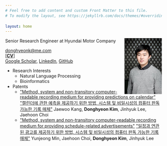 ```yaml
---
# Feel free to add content and custom Front Matter to this file.
# To modify the layout, see https://jekyllrb.com/docs/themes/#overriding-theme-defaults

layout: home
---
```

<img align="right" width="120" height="180" src="/donghyeon_kim.jpg">Senior Research Engineer at Hyundai Motor Company 
 
[donghyeonk@me.com](mailto:donghyeonk@me.com)  
[[__CV__]](/CV.pdf)  
[Google Scholar](https://scholar.google.co.kr/citations?user=xXtpg50AAAAJ&hl=en), [LinkedIn](https://www.linkedin.com/in/donghyeonk/), [GitHub](https://github.com/donghyeonk)
* Research Interests
    * Natural Language Processing
    * Bioinformatics
* Patents
    * ["Method, system and non-transitory computer-readable recording medium for providing predictions on calendar"](https://patents.google.com/patent/US20180174108A1/) ["캘린더에 관한 예측을 제공하기 위한 방법, 시스템 및 비일시성의 컴퓨터 판독 가능한 기록 매체"](https://patents.google.com/patent/KR20180070912A/) Jaewoo Kang, **Donghyeon Kim**, Jinhyuk Lee, Jaehoon Choi
    * ["Method, system and non-transitory computer-readable recording medium for providing schedule-related advertisements"](https://patents.google.com/patent/US20180174191A1/) ["일정과 연관된 광고를 제공하기 위한 방법, 시스템 및 비일시성의 컴퓨터 판독 가능한 기록 매체"](https://patents.google.com/patent/KR20180070921A/) Yunjeong Min, Jaehoon Choi, **Donghyeon Kim**, Jinhyuk Lee
